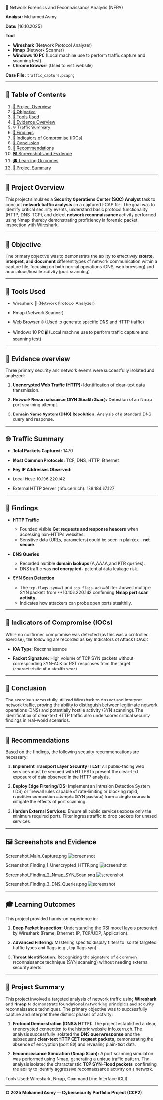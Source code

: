 🧩 Network Forensics and Reconnaissance Analysis (NFRA)

**Analyst:** Mohamed Asmy 

**Date:** [16.10.2025] 

**Tool:** 
- **Wireshark** (Network Protocol Analyzer)
- **Nmap** (Network Scanner) 
- **Windows 10 PC** (Local machine use to perform traffic capture and scanning test)
- **Chrome Browser** (Used to visti website)

**Case File:** `traffic_capture.pcapng`

---

## 📘 Table of Contents

1.  [🧭 Project Overview](#-project-overview)
2.  [🎯 Objective](#-objective)
3.  [🧰 Tools Used](#-tools-used)
4.  [📂 Evidence Overview](#-evidence-overview)
5.  [🌐 Traffic Summary](#-traffic-summary)
6.  [🚨 Findings](#-findings)
7.  [🧩 Indicators of Compromise (IOCs)](#-indicators-of-compromise-iocs)
8.  [🧾 Conclusion](#-conclusion)
9.  [👀 Recommendations](#-recommendations)
10. [🖼️ Screenshots and Evidence](#-screenshots-and-evidence)
11. [🎓 Learning Outcomes](#-learning-outcomes)
12. [🏁 Project Summary](#-project-summary)
 
---

## 🧭 Project Overview

This project simulates a **Security Operations Center (SOC) Analyst** task to conduct **network traffic analysis** on a captured PCAP file. 
The goal was to identify critical security events, understand basic protocol functionality (HTTP, DNS, TCP), 
and detect **network reconnaissance** activity performed using Nmap, thereby demonstrating proficiency in forensic packet inspection with Wireshark.

---

## 🎯 Objective

The primary objective was to demonstrate the ability to effectively **isolate, interpret, and document** different types of network 
communication within a capture file, focusing on both normal operations (DNS, web browsing) 
and anomalous/hostile activity (port scanning).

---

## 🧰 Tools Used

- Wireshark 🦈 (Network Protocol Analyzer)

- Nmap (Network Scanner)

- Web Browser 🌐 (Used to generate specific DNS and HTTP traffic)

- Windows 10 PC 🖥️ (Local machine use to perform traffic capture and scanning test)

---

## 📂 Evidence overview 

Three primary security and network events were successfully isolated and analyzed:

1. **Unencrypted Web Traffic (HTTP):** Identification of clear-text data transmission.

2. **Network Reconnaissance (SYN Stealth Scan):** Detection of an Nmap port scanning attempt.

3. **Domain Name System (DNS) Resolution:** Analysis of a standard DNS query and response.

---


## 🌐 Traffic Summary


- **Total Packets Captured:** 1470

- **Most Common Protocols:** TCP, DNS, HTTP, Ethernet.

- **Key IP Addresses Observed:**

 - Local Host: 10.106.220.142

 - External HTTP Server (info.cern.ch): 188.184.67.127

---

## 🚨 Findings

- **HTTP Traffic**

  - Founded visible **Get requests and response headers** when accessing non-HTTPs websites.
  - Sensitive data (URLs, parameters) could be seen in plaintex - **not secure**.

- **DNS Queries**

  - Recorded mutible **domain lookups** (A,AAAA,and PTR queries).
  - DNS traffic was **not encrypted-** potential data leakage risk.

- **SYN Scan Detection**

  - The `tcp.flags.syn==1` and `tcp.flags.ack==0`filter showed multiple SYN packets from **10.106.220.142
   confirming **Nmap port scan activity.**
  - Indicates how attackers can probe open ports stealthily.

---

## 🧩 Indicators of Compromise (IOCs)

While no confirmed compromise was detected (as this was a controlled exercise), the following are recorded as key Indicators of Attack (IOAs):

- **IOA Type:** Reconnaissance

- **Packet Signature:** High volume of TCP SYN packets without corresponding SYN-ACK or RST responses from the target (characteristic of a stealth scan).

---

## 🧾 Conclusion

The exercise successfully utilized Wireshark to dissect and interpret network traffic, proving the ability to distinguish between legitimate 
network operations (DNS) and potentially hostile activity (SYN scanning). The identification of clear-text HTTP traffic also underscores critical 
security findings in real-world scenarios.

---

## 👀 Recommendations

Based on the findings, the following security recommendations are necessary:

1. **Implement Transport Layer Security (TLS):** All public-facing web services must be secured with HTTPS to prevent the clear-text exposure of data observed in the HTTP analysis.

2. **Deploy Edge Filtering/IDS:** Implement an Intrusion Detection System (IDS) or firewall rules capable of rate-limiting or blocking rapid, repetitive connection attempts (SYN packets) 
     from a single source to mitigate the effects of port scanning.

3. **Harden External Services:** Ensure all public services expose only the minimum required ports. Filter ingress traffic to drop packets for unused services.

---

## 🖼️ Screenshots and Evidence

Screenshot_Main_Capture.png ![screenshot](evidence/Screenshot_Main_Capture.png)

Screenshot_Finding_1_Unencrypted_HTTP.png ![screenshot](evidence/Screenshot_Finding_1_Unencrypted_HTTP.png)

Screenshot_Finding_2_Nmap_SYN_Scan.png ![screenshot](evidence/Screenshot_Finding_2_Nmap_SYN_Scan.png)

Screenshot_Finding_3_DNS_Queries.png ![screenshot](evidence/Screenshot_Finding_3_DNS_Queries.png)

---

## 🎓 Learning Outcomes

This project provided hands-on experience in:

1. **Deep Packet Inspection:** Understanding the OSI model layers presented by Wireshark (Frame, Ethernet, IP, TCP/UDP, Application).

2. **Advanced Filtering:** Mastering specific display filters to isolate targeted traffic types and flags (e.g., tcp.flags.syn).

3. **Threat Identification:** Recognizing the signature of a common reconnaissance technique (SYN scanning) without needing external security alerts.

___


## 🏁 Project Summary

This project involved a targeted analysis of network traffic using **Wireshark** and **Nmap** to demonstrate foundational networking principles and security reconnaissance techniques. 
The primary objective was to successfully capture and interpret three distinct phases of activity:

1. **Protocol Demonstration (DNS & HTTP):** The project established a clear, unencrypted connection to the historic website info.cern.ch. The analysis successfully isolated the 
   **DNS query/response** and the subsequent **clear-text HTTP GET request packets,** demonstrating the absence of encryption (port 80) and revealing plain-text data.

2. **Reconnaissance Simulation (Nmap Scan):** A port scanning simulation was performed using Nmap, generating a unique traffic pattern. The analysis isolated the characteristic 
   **TCP SYN-Flood packets,** confirming the ability to identify aggressive reconnaissance activity on a network.

Tools Used: Wireshark, Nmap, Command Line Interface (CLI).

---
**© 2025 Mohamed Asmy — Cybersecurity Portfolio Project (CCP2)** 
